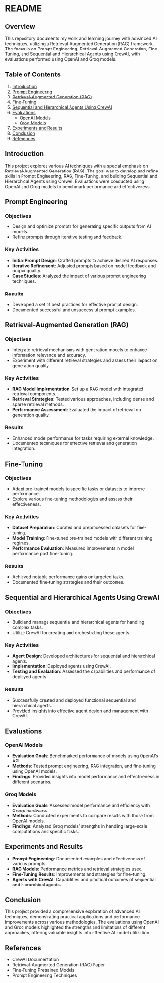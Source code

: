 # README

## Overview

This repository documents my work and learning journey with advanced AI techniques, utilizing a Retrieval-Augmented Generation (RAG) framework. The focus is on Prompt Engineering, Retrieval-Augmented Generation, Fine-Tuning, and Sequential and Hierarchical Agents using CrewAI, with evaluations performed using OpenAI and Groq models.

## Table of Contents

1. [Introduction](#introduction)
2. [Prompt Engineering](#prompt-engineering)
3. [Retrieval-Augmented Generation (RAG)](#retrieval-augmented-generation-rag)
4. [Fine-Tuning](#fine-tuning)
5. [Sequential and Hierarchical Agents Using CrewAI](#sequential-and-hierarchical-agents-using-crewai)
6. [Evaluations](#evaluations)
   - [OpenAI Models](#openai-models)
   - [Groq Models](#groq-models)
7. [Experiments and Results](#experiments-and-results)
8. [Conclusion](#conclusion)
9. [References](#references)

## Introduction

This project explores various AI techniques with a special emphasis on Retrieval-Augmented Generation (RAG). The goal was to develop and refine skills in Prompt Engineering, RAG, Fine-Tuning, and building Sequential and Hierarchical Agents using CrewAI. Evaluations were conducted using OpenAI and Groq models to benchmark performance and effectiveness.

## Prompt Engineering

### Objectives

- Design and optimize prompts for generating specific outputs from AI models.
- Refine prompts through iterative testing and feedback.

### Key Activities

- **Initial Prompt Design**: Crafted prompts to achieve desired AI responses.
- **Iterative Refinement**: Adjusted prompts based on model feedback and output quality.
- **Case Studies**: Analyzed the impact of various prompt engineering techniques.

### Results

- Developed a set of best practices for effective prompt design.
- Documented successful and unsuccessful prompt examples.

## Retrieval-Augmented Generation (RAG)

### Objectives

- Integrate retrieval mechanisms with generation models to enhance information relevance and accuracy.
- Experiment with different retrieval strategies and assess their impact on generation quality.

### Key Activities

- **RAG Model Implementation**: Set up a RAG model with integrated retrieval components.
- **Retrieval Strategies**: Tested various approaches, including dense and sparse retrieval methods.
- **Performance Assessment**: Evaluated the impact of retrieval on generation quality.

### Results

- Enhanced model performance for tasks requiring external knowledge.
- Documented techniques for effective retrieval and generation integration.

## Fine-Tuning

### Objectives

- Adapt pre-trained models to specific tasks or datasets to improve performance.
- Explore various fine-tuning methodologies and assess their effectiveness.

### Key Activities

- **Dataset Preparation**: Curated and preprocessed datasets for fine-tuning.
- **Model Training**: Fine-tuned pre-trained models with different training regimes.
- **Performance Evaluation**: Measured improvements in model performance post fine-tuning.

### Results

- Achieved notable performance gains on targeted tasks.
- Documented fine-tuning strategies and their outcomes.

## Sequential and Hierarchical Agents Using CrewAI

### Objectives

- Build and manage sequential and hierarchical agents for handling complex tasks.
- Utilize CrewAI for creating and orchestrating these agents.

### Key Activities

- **Agent Design**: Developed architectures for sequential and hierarchical agents.
- **Implementation**: Deployed agents using CrewAI.
- **Testing and Evaluation**: Assessed the capabilities and performance of deployed agents.

### Results

- Successfully created and deployed functional sequential and hierarchical agents.
- Provided insights into effective agent design and management with CrewAI.

## Evaluations

### OpenAI Models

- **Evaluation Goals**: Benchmarked performance of models using OpenAI’s API.
- **Methods**: Tested prompt engineering, RAG integration, and fine-tuning using OpenAI models.
- **Findings**: Provided insights into model performance and effectiveness in different scenarios.

### Groq Models

- **Evaluation Goals**: Assessed model performance and efficiency with Groq’s hardware.
- **Methods**: Conducted experiments to compare results with those from OpenAI models.
- **Findings**: Analyzed Groq models’ strengths in handling large-scale computations and specific tasks.

## Experiments and Results

- **Prompt Engineering**: Documented examples and effectiveness of various prompts.
- **RAG Models**: Performance metrics and retrieval strategies used.
- **Fine-Tuning Results**: Improvements and strategies for fine-tuning.
- **Agents with CrewAI**: Capabilities and practical outcomes of sequential and hierarchical agents.

## Conclusion

This project provided a comprehensive exploration of advanced AI techniques, demonstrating practical applications and performance improvements across various methodologies. The evaluations using OpenAI and Groq models highlighted the strengths and limitations of different approaches, offering valuable insights into effective AI model utilization.

## References

- CrewAI Documentation
- Retrieval-Augmented Generation (RAG) Paper
- Fine-Tuning Pretrained Models
- Prompt Engineering Techniques
